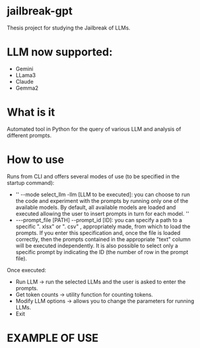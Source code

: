 # jailbreak-gpt
 Thesis project for studying the Jailbreak of LLMs. 

# LLM now supported: 
- Gemini 
- LLama3
- Claude
- Gemma2 

# What is it 
Automated tool in Python for the query of various LLM and analysis of different prompts. 

# How to use 

Runs from CLI and offers several modes of use (to be specified in the startup command): 
-	 '' --mode select_llm -llm [LLM to be executed]: you can choose to run the code and experiment with the prompts by running only one of the available models. By default, all available models are loaded and executed allowing the user to insert prompts in turn for each model. ''
-  ---prompt_file [PATH] --prompt_id [ID]: you can specify a path to a specific ". xlsx" or ". csv" , appropriately made, from which to load the prompts. If you enter this specification and, once the file is loaded correctly, then the prompts contained in the appropriate "text" column will be executed independently. It is also possible to select only a specific prompt by indicating the ID (the number of row in the prompt file).

Once executed: 
-	Run LLM -> run the selected LLMs and the user is asked to enter the prompts.
-	Get token counts -> utility function for counting tokens. 
-	Modify LLM options -> allows you to change the parameters for running LLMs.
-	Exit

# EXAMPLE OF USE 

